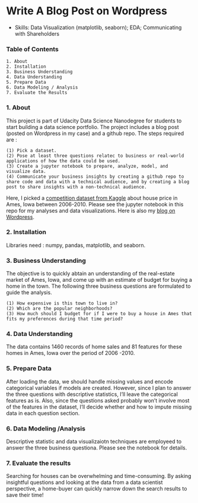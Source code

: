 
# Write A Blog Post on Wordpress

 - Skills: Data Visualization (matplotlib, seaborn); EDA; Communicating with Shareholders

### Table of Contents

	1. About
	2. Installation
	3. Business Understanding
	4. Data Understanding
	5. Prepare Data
	6. Data Modeling / Analysis
	7. Evaluate the Results

### 1. About

This project is part of Udacity Data Science Nanodegree for students to start building a data science portfolio. The project includes a blog post (posted on Wordpress in my case) and a github repo. The steps required are :
	
	(1) Pick a dataset.
	(2) Pose at least three questions relatec to business or real-world applications of how the data could be used.
	(3) Create a jupyter notebook to prepare, analyze, model, and visualize data.
	(4) Communicate your business insights by creating a github repo to share code and data with a technical audience, and by creating a blog post to share insights with a non-technical audience.


Here, I picked a [competition dataset from Kaggle](https://www.kaggle.com/c/house-prices-advanced-regression-techniques) about house price in Ames, Iowa between 2006-2010. Please see the jupyter notebook in this repo for my analyses and data visualizations. Here is also my [blog on Wordpress](https://ratnadeepsen.wordpress.com/2020/06/28/house-price-analysis-of-ames-iowa-2006-2010/).

### 2. Installation

Libraries need : numpy, pandas, matplotlib, and seaborn.

### 3. Business Understanding

The objective is to quickly abtain an understanding of the real-estate market of Ames, Iowa, and come up with an estimate of budget for buying a home in the town. The following three business questions are formulated to guide the analysis.

	(1) How expensive is this town to live in?
	(2) Which are the popular neighborhoods?
	(3) How much should I budget for if I were to buy a house in Ames that fits my preferences during that time period?

### 4. Data Understanding

The data contains 1460 records of home sales and 81 features for these homes in Ames, Iowa over the period of 2006 -2010.

### 5. Prepare Data

After loading the data, we should handle missing values and encode categorical variables if models are created. However, since I plan to answer the three questions with descriptive statistics, I’ll leave the categorical features as is. Also, since the questions asked probably won’t involve most of the features in the dataset, I’ll decide whether and how to impute missing data in each question section.


### 6. Data Modeling /Analysis

Descriptive statistic and data visualizaiotn techniques are employeed to answer the three business questiona. Please see the notebook for details.

### 7. Evaluate the results
Searching for houses can be overwhelming and time-consuming. By asking insightful questions and looking at the data from a data scientist perspective, a home-buyer can quickly narrow down the search results to save their time!


	
